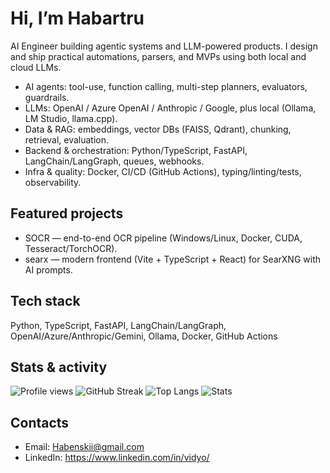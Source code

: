 # Hi, I’m Habartru

AI Engineer building agentic systems and LLM-powered products. I design and ship practical automations, parsers, and MVPs using both local and cloud LLMs.

- AI agents: tool-use, function calling, multi-step planners, evaluators, guardrails.
- LLMs: OpenAI / Azure OpenAI / Anthropic / Google, plus local (Ollama, LM Studio, llama.cpp).
- Data & RAG: embeddings, vector DBs (FAISS, Qdrant), chunking, retrieval, evaluation.
- Backend & orchestration: Python/TypeScript, FastAPI, LangChain/LangGraph, queues, webhooks.
- Infra & quality: Docker, CI/CD (GitHub Actions), typing/linting/tests, observability.

## Featured projects
- SOCR — end-to-end OCR pipeline (Windows/Linux, Docker, CUDA, Tesseract/TorchOCR).
- searx — modern frontend (Vite + TypeScript + React) for SearXNG with AI prompts.

## Tech stack
Python, TypeScript, FastAPI, LangChain/LangGraph, OpenAI/Azure/Anthropic/Gemini, Ollama, Docker, GitHub Actions

## Stats & activity
![Profile views](https://komarev.com/ghpvc/?username=Habartru&color=0e75b6)
![GitHub Streak](https://streak-stats.demolab.com?user=Habartru&theme=default)
![Top Langs](https://github-readme-stats.vercel.app/api/top-langs/?username=Habartru&layout=compact)
![Stats](https://github-readme-stats.vercel.app/api?username=Habartru&show_icons=true)

## Contacts
- Email: Habenskii@gmail.com
- LinkedIn: https://www.linkedin.com/in/vidyo/